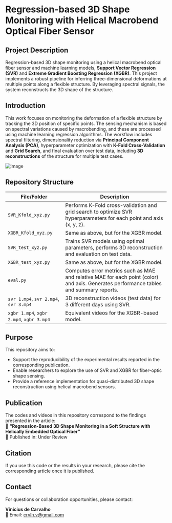 # Regression-based 3D Shape Monitoring with Helical Macrobend Optical Fiber Sensor

## Project Description
Regression-based 3D shape monitoring using a helical macrobend optical fiber sensor and machine learning models, **Support Vector Regression (SVR)** and **Extreme Gradient Boosting Regression (XGBR)**. This project implements a robust pipeline for inferring three-dimensional deformations at multiple points along a flexible structure. By leveraging spectral signals, the system reconstructs the 3D shape of the structure.

## Introduction
This work focuses on monitoring the deformation of a flexible structure by tracking the 3D position of specific points. The sensing mechanism is based on spectral variations caused by macrobending, and these are processed using machine learning regression algorithms.
The workflow includes spectral filtering, dimensionality reduction via **Principal Component Analysis (PCA)**, hyperparameter optimization with **K-Fold Cross-Validation** and **Grid Search**, and final evaluation over test data, including **3D reconstructions** of the structure for multiple test cases.

![image](https://github.com/user-attachments/assets/300f4ba9-641a-4cf0-a27f-a1eb9d2fcc77)

## Repository Structure

| File/Folder              | Description                                                                 |
|--------------------------|-----------------------------------------------------------------------------|
| `SVR_Kfold_xyz.py`       | Performs K-Fold cross-validation and grid search to optimize SVR hyperparameters for each point and axis (x, y, z). |
| `XGBR_Kfold_xyz.py`      | Same as above, but for the XGBR model.                                      |
| `SVR_test_xyz.py`        | Trains SVR models using optimal parameters, performs 3D reconstruction and evaluation on test data. |
| `XGBR_test_xyz.py`       | Same as above, but for the XGBR model.                  |
| `eval.py`                | Computes error metrics such as MAE and relative MAE for each point (color) and axis. Generates performance tables and summary reports. |
| `svr 1.mp4`, `svr 2.mp4`, `svr 3.mp4` | 3D reconstruction videos (test data) for 3 different days using SVR.        |
| `xgbr 1.mp4`, `xgbr 2.mp4`, `xgbr 3.mp4` | Equivalent videos for the XGBR-based model.                              |

## Purpose

This repository aims to:

- Support the reproducibility of the experimental results reported in the corresponding publication.
- Enable researchers to explore the use of SVR and XGBR for fiber-optic shape sensing.
- Provide a reference implementation for quasi-distributed 3D shape reconstruction using helical macrobend sensors.

## Publication
The codes and videos in this repository correspond to the findings presented in the article:  
📄 **“Regression-Based 3D Shape Monitoring in a Soft Structure with Helically Embedded Optical Fiber”**  
📅 Published in: Under Review

## Citation

If you use this code or the results in your research, please cite the corresponding article once it is published.

## Contact

For questions or collaboration opportunities, please contact:

**Vinicius de Carvalho**  
📧 Email: crvlh.v@gmail.com


